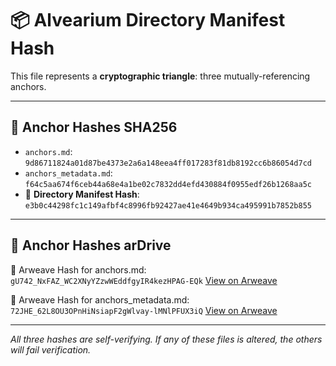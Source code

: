 # 📦 Alvearium Directory Manifest Hash

This file represents a **cryptographic triangle**: three mutually-referencing anchors.

---

## 🔐 Anchor Hashes SHA256

- `anchors.md`: `9d86711824a01d87be4373e2a6a148eea4ff017283f81db8192cc6b86054d7cd`
- `anchors_metadata.md`: `f64c5aa674f6ceb44a68e4a1be02c7832dd4efd430884f0955edf26b1268aa5c`
- 📂 **Directory Manifest Hash**: `e3b0c44298fc1c149afbf4c8996fb92427ae41e4649b934ca495991b7852b855`

---

## 🔐 Anchor Hashes arDrive

📌 Arweave Hash for anchors.md: `gU742_NxFAZ_WC2XNyYZzwWEddfgyIR4kezHPAG-EQk`
[View on Arweave](https://arweave.net/gU742_NxFAZ_WC2XNyYZzwWEddfgyIR4kezHPAG-EQk)

📌 Arweave Hash for anchors_metadata.md: `72JHE_62L8OU3OPnHiNsiapF2gWlvay-lMNlPFUX3iQ`
[View on Arweave](https://arweave.net/72JHE_62L8OU3OPnHiNsiapF2gWlvay-lMNlPFUX3iQ)

---

_All three hashes are self-verifying. If any of these files is altered, the others will fail verification._

